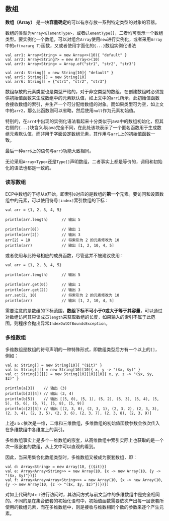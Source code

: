 ## 数组

**数组（Array）** 是一块**容量确定**的可以有序存放一系列特定类型的对象的容器。

数组的类型为`Array<ElementType>`，或者`ElementType[]`，二者均可表示一个数组类型。要实例化一个数组，可以对组合`Array`使用`new`进行实例化，或者采用`Array`中的`of(vararg T)`函数，又或者使用字面化的`{...}`数组实例化语法

```ecs
val arr1: Array<String> = new Array<>(10){ "default" }
val arr2: Array<String?> = new Array<>(10)
val arr3: Array<String> = Array.of("str1", "str2", "str3")

val arr4: String[] = new String[10]{ "default" }
val arr5: String?[] = new String[10]
val arr6: String[] = {"str1", "str2", "str3"}
```

数组存放的元素类型也是类型严格的，对于非空类型的数组，在创建数组时必须提供初始值函数来生成数组中的元素默认值，如上文中的`arr1`所示，此初始值函数会接收数组的索引，并生产一个可分配给数组的对象。而如果类型可为空，如上文中的`arr2`，那么此函数则可以省略，然后使用`null`作为元素初始值。

特别的，在`arr4`中出现的实例化语法看起来十分类似于java中的数组初始化，但其右侧的`{...}`块含义与java完全不同，在此处该块表示了一个匿名函数用于生成数组元素默认值，而非用于字面设定数组元素，其作用与`arr1`上的初始值函数一致。

最后一种`arr6`上的语句与`arr3`功能大致相同。

无论采用`Array<Type>`还是`Type[]`声明数组，二者事实上都是等价的，调用和初始化的语法也都是一致的。

### 读写数组

ECP中数组的下标从`0`开始，即索引`0`对应的是数组的**第一个**元素。要访问和设置数组中的元素，可以使用符号`[index]`索引数组的下标：

```ecs
val arr = {1, 2, 3, 4, 5}

println(arr.length)      // 输出 5

println(arr[0])          // 输出 1
println(arr[2])          // 输出 3
arr[2] = 10              // 将索引为 2 的元素修改为 10
println(arr)             // 输出 [1, 2, 10, 4, 5]
``` 

或者使用与此符号相应的成员函数，尽管这并不被建议使用：

```ecs
val arr = {1, 2, 3, 4, 5}

println(arr.length)      // 输出 5

println(arr.get(0))      // 输出 1
println(arr.get(2))      // 输出 3
arr.set(2, 10)           // 将索引为 2 的元素修改为 10
println(arr)             // 输出 [1, 2, 10, 4, 5]
```

需要注意的是数组的下标范围，**数组下标不可小于0或大于等于其容量**，可以通过对数组访问其只读成员`length`来获取数组的长度，如果输入的索引不属于此范围，则程序会抛出异常`IndexOutOfBoundsException`。

### 多维数组

多维数组是数组的符号声明的一种特殊形式，即数组类型后方有一个以上的`[]`，例如：

```ecs
val a: String[] = new String[10]{ "($it)" }
val b: String[][] = new String[10][10]{ x, y -> "($x, $y)" }
val c: String[][][] = new String[10][10][10]{ x, y, z -> "($x, $y, $z)" }

println(a[3])    // 输出 (3)
println(b[3][4]) // 输出 (3, 4)
println(b[5])    // 输出 [(5, 0), (5, 1), (5, 2), (5, 3), (5, 4), (5, 5), (5, 6), (5, 7), (5, 8), (5, 9)]
println(c[2][3]) // 输出 [(2, 3, 0), (2, 3, 1), (2, 3, 2), (2, 3, 3),(2, 3, 4), (2, 3, 5), (2, 3, 6), (2, 3, 7), (2, 3, 8), (2, 3, 9)]
```

上述`a` `b` `c`依次是一维，二维和三维数组，多维数组的初始值函数参数会依次传入在多维数组中各维度上的索引。

多维数组事实上是多个一维数组的嵌套，从高维数组中索引实际上也获取的是一个次一级嵌套的数组，从上文中可以直观的看到。

因此，当采用集合化数组类型时，多维数组又被成为嵌套数组，即：

```
val d: Array<String> = new Array(10, {($it)})
val e: Array<Array<String>> = new Array(10, {x -> new Array(10, {y -> "($x, $y)"})})
val f: Array<Array<Array<String>>> = new Array(10, {x -> new Array(10, {y -> new Array(10, {z -> "($x, $y, $z)"})})})
```

对如上代码的`d` `e` `f`进行访问时，其访问方式与前文当中的多维数组中是完全相同的。不同的是在集合嵌套的初始化语句中，初始值函数需要依次产出每一层嵌套所使用的数组元素，而在多维数组中，则是接收与维数相同个数的参数来逐个产生元素。
